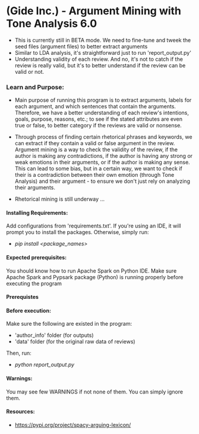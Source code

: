 # (Gide Inc.) - Argument Mining with Tone Analysis 6.0 

- This is currently still in BETA mode. We need to fine-tune and tweek the seed files (argument files) to better 
extract arguments
- Similar to LDA analysis, it's straightforward just to run 'report_output.py'
- Understanding validity of each review. And no, it's not to catch if the review is really valid,
but it's to better understand if the review can be valid or not. 

### Learn and Purpose:
- Main purpose of running this program is to extract arguments, labels for each argument,
and which sentences that contain the arguments. Therefore, we have a better understanding
of each review's intentions, goals, purpose, reasons, etc.; to see if the stated attributes are even true or false, 
to better category if the reviews are valid or nonsense. 

- Through process of finding certain rhetorical phrases and keywords, we can extract if they contain 
a valid or false argument in the review. Argument mining is a way to check the validity of the review,
if the author is making any contradictions, if the author is having any strong or weak emotions in their arguments, 
or if the author is making any sense. This can lead to some bias, but in a certain way, we want to check if their is a 
contradiction between their own emotion (through Tone Analysis) and their argument - to ensure we don't just rely
 on analyzing their arguments. 
 
- Rhetorical mining is still underway ... 

#### Installing Requirements:
Add configurations from 'requirements.txt'. If you're using an IDE, it will prompt you
to install the packages. Otherwise, simply run:
- _pip install <package_names>_

#### Expected prerequisites:
You should know how to run Apache Spark on Python IDE. Make sure Apache Spark
and Pypsark package (Python) is running properly before executing the program 

#### Prerequistes

#### Before execution:
Make sure the following are existed in the program:
* 'author_info' folder (for outputs)
* 'data' folder (for the original raw data of reviews)

Then, run:
- _python report_output.py_

#### Warnings:
You may see few WARNINGS if not none of them. You can simply ignore them.

#### Resources:
- https://pypi.org/project/spacy-arguing-lexicon/